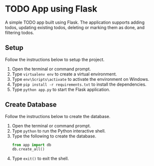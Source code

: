 # TODO App using Flask
A simple TODO app built using Flask. The application supports adding todos, updating existing todos, deleting or marking them as done, and filtering todos.

## Setup
Follow the instructions below to setup the project.
1. Open the terminal or command prompt.
2. Type `virtualenv env` to create a virtual environment.
3. Type `env\Scripts\activate` to activate the environment on Windows.
4. Type `pip install -r requirements.txt` to install the dependencies.
5. Type `python app.py` to start the Flask application.

## Create Database
Follow the instructions below to create the database.
1. Open the terminal or command prompt.
2. Type `python` to run the Python interactive shell.
3. Type the following to create the database.
    ```python
    from app import db
    db.create_all()
    ```
4. Type `exit()` to exit the shell.